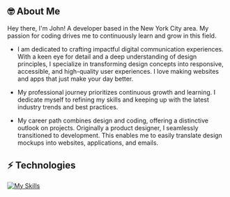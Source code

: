 🤓 About Me
-----------------------------
Hey there, I'm John! A developer based in the New York City area. My passion for coding drives me to continuously learn and grow in this field.

- I am dedicated to crafting impactful digital communication experiences. With a keen eye for detail and a deep understanding of design principles, I specialize in transforming design concepts into responsive, accessible, and high-quality user experiences. I love making websites and apps that just make your day better.

- My professional journey prioritizes continuous growth and learning. I dedicate myself to refining my skills and keeping up with the latest industry trends and best practices.

- My career path combines design and coding, offering a distinctive outlook on projects. Originally a product designer, I seamlessly transitioned to development. This enables me to easily translate design mockups into websites, applications, and emails.

<!-- I am actively expanding my knowledge of JavaScript and honing my full-stack development abilities. My background in design tools such as Figma brings a unique perspective to software engineering, allowing me to approach projects with a creative and user-centric mindset. I love learning new coding concepts and languages, and am eager to apply my skills and creativity to real-world projects. -->


⚡ Technologies
-----------------------------

[![My Skills](https://skillicons.dev/icons?i=react,js,html,css,sass,python,vscode,git,figma,ps,ai)](https://skillicons.dev)


<!---
johnlombardi389/johnlombardi389 is a ✨ special ✨ repository because its `README.md` (this file) appears on your GitHub profile.
You can click the Preview link to take a look at your changes.
--->
